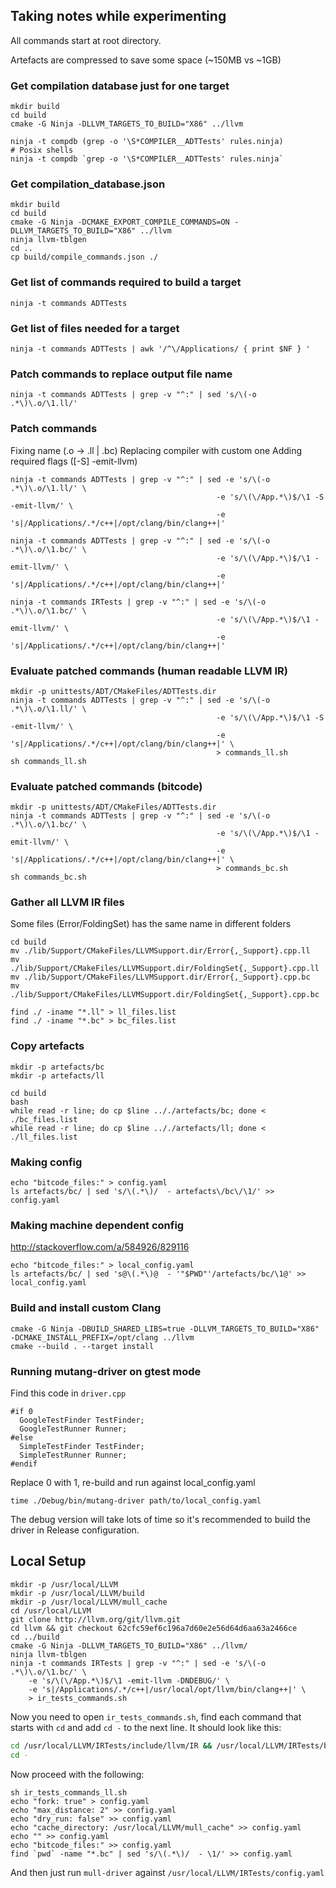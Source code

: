 ## Taking notes while experimenting

All commands start at root directory.

Artefacts are compressed to save some space (~150MB vs ~1GB)

### Get compilation database just for one target

```
mkdir build
cd build
cmake -G Ninja -DLLVM_TARGETS_TO_BUILD="X86" ../llvm

ninja -t compdb (grep -o '\S*COMPILER__ADTTests' rules.ninja)
# Posix shells
ninja -t compdb `grep -o '\S*COMPILER__ADTTests' rules.ninja`
```

### Get compilation_database.json

```
mkdir build
cd build
cmake -G Ninja -DCMAKE_EXPORT_COMPILE_COMMANDS=ON -DLLVM_TARGETS_TO_BUILD="X86" ../llvm
ninja llvm-tblgen
cd ..
cp build/compile_commands.json ./
```

### Get list of commands required to build a target

```
ninja -t commands ADTTests
```

### Get list of files needed for a target

```
ninja -t commands ADTTests | awk '/^\/Applications/ { print $NF } '
```

### Patch commands to replace output file name

```
ninja -t commands ADTTests | grep -v "^:" | sed 's/\(-o .*\)\.o/\1.ll/'
```

### Patch commands

Fixing name (.o -> .ll | .bc)
Replacing compiler with custom one
Adding required flags ([-S] -emit-llvm)

```
ninja -t commands ADTTests | grep -v "^:" | sed -e 's/\(-o .*\)\.o/\1.ll/' \
                                              -e 's/\(\/App.*\)$/\1 -S -emit-llvm/' \
                                              -e 's|/Applications/.*/c++|/opt/clang/bin/clang++|'

ninja -t commands ADTTests | grep -v "^:" | sed -e 's/\(-o .*\)\.o/\1.bc/' \
                                              -e 's/\(\/App.*\)$/\1 -emit-llvm/' \
                                              -e 's|/Applications/.*/c++|/opt/clang/bin/clang++|'

ninja -t commands IRTests | grep -v "^:" | sed -e 's/\(-o .*\)\.o/\1.bc/' \
                                              -e 's/\(\/App.*\)$/\1 -emit-llvm/' \
                                              -e 's|/Applications/.*/c++|/opt/clang/bin/clang++|'
```

### Evaluate patched commands (human readable LLVM IR)

```
mkdir -p unittests/ADT/CMakeFiles/ADTTests.dir
ninja -t commands ADTTests | grep -v "^:" | sed -e 's/\(-o .*\)\.o/\1.ll/' \
                                              -e 's/\(\/App.*\)$/\1 -S -emit-llvm/' \
                                              -e 's|/Applications/.*/c++|/opt/clang/bin/clang++|' \
                                              > commands_ll.sh
sh commands_ll.sh
```

### Evaluate patched commands (bitcode)

```
mkdir -p unittests/ADT/CMakeFiles/ADTTests.dir
ninja -t commands ADTTests | grep -v "^:" | sed -e 's/\(-o .*\)\.o/\1.bc/' \
                                              -e 's/\(\/App.*\)$/\1 -emit-llvm/' \
                                              -e 's|/Applications/.*/c++|/opt/clang/bin/clang++|' \
                                              > commands_bc.sh
sh commands_bc.sh
```

### Gather all LLVM IR files

Some files (Error/FoldingSet) has the same name in different folders

```
cd build
mv ./lib/Support/CMakeFiles/LLVMSupport.dir/Error{,_Support}.cpp.ll
mv ./lib/Support/CMakeFiles/LLVMSupport.dir/FoldingSet{,_Support}.cpp.ll
mv ./lib/Support/CMakeFiles/LLVMSupport.dir/Error{,_Support}.cpp.bc
mv ./lib/Support/CMakeFiles/LLVMSupport.dir/FoldingSet{,_Support}.cpp.bc

find ./ -iname "*.ll" > ll_files.list
find ./ -iname "*.bc" > bc_files.list
```

### Copy artefacts

```
mkdir -p artefacts/bc
mkdir -p artefacts/ll

cd build
bash
while read -r line; do cp $line .././artefacts/bc; done < ./bc_files.list
while read -r line; do cp $line .././artefacts/ll; done < ./ll_files.list
```

### Making config

```
echo "bitcode_files:" > config.yaml
ls artefacts/bc/ | sed 's/\(.*\)/  - artefacts\/bc\/\1/' >> config.yaml
```

### Making machine dependent config

http://stackoverflow.com/a/584926/829116

```
echo "bitcode_files:" > local_config.yaml
ls artefacts/bc/ | sed 's@\(.*\)@  - '"$PWD"'/artefacts/bc/\1@' >> local_config.yaml
```

### Build and install custom Clang

```
cmake -G Ninja -DBUILD_SHARED_LIBS=true -DLLVM_TARGETS_TO_BUILD="X86" -DCMAKE_INSTALL_PREFIX=/opt/clang ../llvm
cmake --build . --target install
```

### Running mutang-driver on gtest mode

Find this code in `driver.cpp`

```
#if 0
  GoogleTestFinder TestFinder;
  GoogleTestRunner Runner;
#else
  SimpleTestFinder TestFinder;
  SimpleTestRunner Runner;
#endif
```

Replace 0 with 1, re-build and run against local_config.yaml

```
time ./Debug/bin/mutang-driver path/to/local_config.yaml
```

The debug version will take lots of time so it's recommended to build the driver in Release configuration.

## Local Setup

```
mkdir -p /usr/local/LLVM
mkdir -p /usr/local/LLVM/build
mkdir -p /usr/local/LLVM/mull_cache
cd /usr/local/LLVM
git clone http://llvm.org/git/llvm.git
cd llvm && git checkout 62cfc59ef6c196a7d60e2e56d64d6aa63a2466ce
cd ../build
cmake -G Ninja -DLLVM_TARGETS_TO_BUILD="X86" ../llvm/
ninja llvm-tblgen
ninja -t commands IRTests | grep -v "^:" | sed -e 's/\(-o .*\)\.o/\1.bc/' \
    -e 's/\(\/App.*\)$/\1 -emit-llvm -DNDEBUG/' \
    -e 's|/Applications/.*/c++|/usr/local/opt/llvm/bin/clang++|' \
    > ir_tests_commands.sh
```

Now you need to open `ir_tests_commands.sh`, find each command that starts with `cd` and add `cd -` to the next line. It should look like this:

```sh
cd /usr/local/LLVM/IRTests/include/llvm/IR && /usr/local/LLVM/IRTests/bin/llvm-tblgen -gen-attrs -I /usr/local/LLVM/llvm/include/llvm/IR -I /usr/local/LLVM/llvm/lib/Target -I /usr/local/LLVM/llvm/include /usr/local/LLVM/llvm/include/llvm/IR/Attributes.td -o /usr/local/LLVM/IRTests/include/llvm/IR/Attributes.gen.tmp
cd -
```

Now proceed with the following:

```
sh ir_tests_commands_ll.sh
echo "fork: true" > config.yaml
echo "max_distance: 2" >> config.yaml
echo "dry_run: false" >> config.yaml
echo "cache_directory: /usr/local/LLVM/mull_cache" >> config.yaml
echo "" >> config.yaml
echo "bitcode_files:" >> config.yaml
find `pwd` -name "*.bc" | sed 's/\(.*\)/  - \1/' >> config.yaml
```
And then just run `mull-driver` against `/usr/local/LLVM/IRTests/config.yaml`


